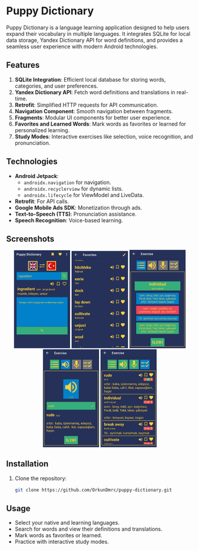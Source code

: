 # Puppy Dictionary

Puppy Dictionary is a language learning application designed to help users expand their vocabulary in multiple languages. It integrates SQLite for local data storage, Yandex Dictionary API for word definitions, and provides a seamless user experience with modern Android technologies.

## Features

1. **SQLite Integration**: Efficient local database for storing words, categories, and user preferences.
2. **Yandex Dictionary API**: Fetch word definitions and translations in real-time.
3. **Retrofit**: Simplified HTTP requests for API communication.
4. **Navigation Component**: Smooth navigation between fragments.
5. **Fragments**: Modular UI components for better user experience.
6. **Favorites and Learned Words**: Mark words as favorites or learned for personalized learning.
7. **Study Modes**: Interactive exercises like selection, voice recognition, and pronunciation.

## Technologies

- **Android Jetpack**:
  - `androidx.navigation` for navigation.
  - `androidx.recyclerview` for dynamic lists.
  - `androidx.lifecycle` for ViewModel and LiveData.
- **Retrofit**: For API calls.
- **Google Mobile Ads SDK**: Monetization through ads.
- **Text-to-Speech (TTS)**: Pronunciation assistance.
- **Speech Recognition**: Voice-based learning.

## Screenshots

<p align="center">
  <img src="/image1.jpeg" alt="Screenshot 1" width="30%">
  <img src="/image2.jpeg" alt="Screenshot 2" width="30%">
  <img src="/image3.jpeg" alt="Screenshot 2" width="30%">
  <img src="/image4.jpeg" alt="Screenshot 2" width="30%">
  <img src="/image5.jpeg" alt="Screenshot 2" width="30%">
</p>

## Installation

1. Clone the repository:
   ```bash
   git clone https://github.com/OrkunDmrc/puppy-dictionary.git

## Usage

- Select your native and learning languages.
- Search for words and view their definitions and translations.
- Mark words as favorites or learned.
- Practice with interactive study modes.